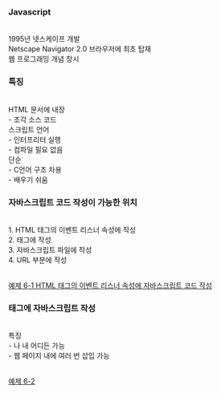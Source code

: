 <h3>Javascript</h3><br>
  1995년 넷스케이프 개발<br>
  Netscape Navigator 2.0 브라우저에 최초 탑재<br>
  웹 프로그래밍 개념 창시<br>
<h3>특징</h3><br>
  HTML 문서에 내장<br>
   - 조각 소스 코드<br>
  스크립트 언어<br>
   - 인터프리터 실행<br>
   - 컴파일 필요 없음<br>
  단순<br>
   - C언어 구조 차용<br>
   - 배우기 쉬움<br>
<h3>자바스크립트 코드 작성이 가능한 위치</h3><br>
  1. HTML 태그의 이벤트 리스너 속성에 작성<br>
  2. <script></script> 태그에 작성<br>
  3. 자바스크립트 파일에 작성<br>
  4. URL 부분에 작성<br>
<br>

[예제 6-1 HTML 태그의 이벤트 리스너 속성에 자바스크립트 코드 작성](https://github.com/yeppi329/javascript/blob/main/ex6_1)
<br>
<h3><script></script> 태그에 자바스크립트 작성</h3><br>
  특징<br>
   - <head></head>나 <body></body> 내 어디든 가능<br>
   - 웹 페이지 내에 여러 번 삽입 가능<br>
   <br>

[예제 6-2 <script>태그에 자바스크립트코드작성](https://github.com/yeppi329/javascript/blob/main/ex6_2)
<br>
<h3>자바스크립트 코드를 별도 파일에 작성</h3>
  자바스크립트 코드 파일 저장<br>
   - 확장자 .js 파일에 저장<br>
   - <script> 태그 없이 자바스크립트 코드만 저장<br>
  여러 웹 페이지에서 불러 사용<br>
   - 웹 페이지마다 자바스크립트 코드 작성 중복 불필요<br>
   - <script> 태그의 src 속성으로 파일을 불러 사용<br>

    <script src=“파일이름.js”><br>
        // HTML5부터 이곳에 자바스크립트 코드 추가 작성하면 안 됨<br>
    </script><br>
<br>
[예제 6–3 자바스크립트 파일 작성 및 불러오기](https://github.com/yeppi329/javascript/blob/main/ex6_3)<br>
[예제 6–4 링크의 href에 자바스크립트 코드 작성](https://github.com/yeppi329/javascript/blob/main/ex6_4)<br>
<h3>자바스크립트로 HTML 콘텐츠 출력</h3>
  자바스크립트로 HTML 콘텐츠를 웹 페이지에 직접 삽입<br>
   - 바로 브라우저 윈도우에 출력<br>
   - document.write()<br>
   
    document.write("<h3>Welcome!</h3>");
   - document.writeln()용<br>
       - document.writeln()<br>
       - '\n'을 덧붙이는 것은 고작해야 빈칸 하나 출력<br>
       - 다음 줄로 넘어가는 것은 아님<br>
	
	
